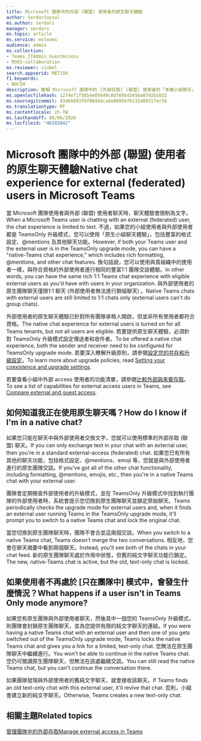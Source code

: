 ```yaml
---
title: Microsoft 團隊中的外部 (聯盟) 使用者的原生聊天體驗
author: SerdarSoysal
ms.author: serdars
manager: serdars
ms.topic: article
ms.service: msteams
audience: admin
ms.collection:
- Teams_ITAdmin_GuestAccess
- M365-collaboration
ms.reviewer: vinbel
search.appverid: MET150
f1.keywords:
- NOCSH
description: 瞭解 Microsoft 團隊中的 [外部存取] (聯盟) 使用者的「本機小組聊天」體驗，在兩個使用者都是 TeamsOnly 升級模式的外部使用者之間提供。
ms.openlocfilehash: 1274e71f5854e05049c8d766bd3456a0792b1032
ms.sourcegitcommit: 43d66693f6f08d4dcade0095bf613240031fec56
ms.translationtype: MT
ms.contentlocale: zh-TW
ms.lasthandoff: 08/06/2020
ms.locfileid: "46583842"
---
```

<a name="native-chat-experience-for-external-federated-users-in-microsoft-teams"></a><span data-ttu-id="f4459-103">Microsoft 團隊中的外部 (聯盟) 使用者的原生聊天體驗</span><span class="sxs-lookup"><span data-stu-id="f4459-103">Native chat experience for external (federated) users in Microsoft Teams</span></span>
======================================

<span data-ttu-id="f4459-104">當 Microsoft 團隊使用者與外部 (聯盟) 使用者聊天時，聊天體驗會限制為文字。</span><span class="sxs-lookup"><span data-stu-id="f4459-104">When a Microsoft Teams user is chatting with an external (federated) user, the chat experience is limited to text.</span></span> <span data-ttu-id="f4459-105">不過，如果您的小組使用者與外部使用者都是 TeamsOnly 升級模式，您可以使用「原生小組聊天體驗」，包括豐富的格式設定、@mentions 及其他聊天功能。</span><span class="sxs-lookup"><span data-stu-id="f4459-105">However, if both your Teams user and the external user is in the TeamsOnly upgrade mode, you can have a "native-Teams chat experience," which includes rich formatting, @mentions, and other chat features.</span></span> <span data-ttu-id="f4459-106">換句話說，您可以使用與貴組織中的使用者一樣，與符合資格的外部使用者進行相同的豐富1:1 團隊交談體驗。</span><span class="sxs-lookup"><span data-stu-id="f4459-106">In other words, you can have the same rich 1:1 Teams chat experience with eligible external users as you'd have with users in your organization.</span></span> <span data-ttu-id="f4459-107">與外部使用者的原生團隊聊天僅限1:1 聊天 (外部使用者無法進行群組聊天) 。</span><span class="sxs-lookup"><span data-stu-id="f4459-107">Native Teams chats with external users are still limited to 1:1 chats only (external users can't do group chats).</span></span>

<span data-ttu-id="f4459-108">外部使用者的原生聊天體驗已針對所有團隊承租人開啟，但並非所有使用者都符合資格。</span><span class="sxs-lookup"><span data-stu-id="f4459-108">The native chat experience for external users is turned on for all Teams tenants, but not all users are eligible.</span></span> <span data-ttu-id="f4459-109">若要提供原生聊天體驗，必須針對 TeamsOnly 升級模式設定傳送者和收件者。</span><span class="sxs-lookup"><span data-stu-id="f4459-109">To be offered a native chat experience, both the sender and receiver need to be configured for TeamsOnly upgrade mode.</span></span> <span data-ttu-id="f4459-110">若要深入瞭解升級原則，請參閱[設定您的共存和升級設定](setting-your-coexistence-and-upgrade-settings.md)。</span><span class="sxs-lookup"><span data-stu-id="f4459-110">To learn more about upgrade policies, read [Setting your coexistence and upgrade settings](setting-your-coexistence-and-upgrade-settings.md).</span></span>

<span data-ttu-id="f4459-111">若要查看小組中外部 access 使用者的功能清單，請參閱[比較外部與來賓存取](communicate-with-users-from-other-organizations.md#compare-external-and-guest-access)。</span><span class="sxs-lookup"><span data-stu-id="f4459-111">To see a list of capabilities for external access users in Teams, see [Compare external and guest access](communicate-with-users-from-other-organizations.md#compare-external-and-guest-access).</span></span>

## <a name="how-do-i-know-if-im-in-a-native-chat"></a><span data-ttu-id="f4459-112">如何知道我正在使用原生聊天嗎？</span><span class="sxs-lookup"><span data-stu-id="f4459-112">How do I know if I'm in a native chat?</span></span>

<span data-ttu-id="f4459-113">如果您只能在聊天中與外部使用者交換文字，您就可以使用標準的外部存取 (聯盟) 聊天。</span><span class="sxs-lookup"><span data-stu-id="f4459-113">If you can only exchange text in your chat with an external user, then you're in a standard external-access (federated) chat.</span></span> <span data-ttu-id="f4459-114">如果您已有所有其他的聊天功能，包括格式設定、@mentions、emoji 等，您就是與外部使用者進行的原生團隊交談。</span><span class="sxs-lookup"><span data-stu-id="f4459-114">If you've got all of the other chat functionality, including formatting, @mentions, emojis, etc., then you're in a native Teams chat with your external user.</span></span> 

<span data-ttu-id="f4459-115">團隊會定期檢查外部使用者的升級模式，並在 TeamsOnly 升級模式中找到執行團隊的外部使用者時，系統會提示您切換到原生團隊聊天並鎖定原始聊天。</span><span class="sxs-lookup"><span data-stu-id="f4459-115">Teams periodically checks the upgrade mode for external users and, when it finds an external user running Teams in the TeamsOnly upgrade mode, it'll prompt you to switch to a native Teams chat and lock the original chat.</span></span>

<span data-ttu-id="f4459-116">當您切換到原生團隊聊天時，團隊不會合並這兩個交談。</span><span class="sxs-lookup"><span data-stu-id="f4459-116">When you switch to a native Teams chat, Teams doesn't merge the two conversations.</span></span> <span data-ttu-id="f4459-117">相反地，您會在聊天摘要中看到兩個聊天。</span><span class="sxs-lookup"><span data-stu-id="f4459-117">Instead, you'll see both of the chats in your chat feed.</span></span> <span data-ttu-id="f4459-118">新的原生團隊聊天處於作用中狀態，但舊的純文字聊天功能已鎖定。</span><span class="sxs-lookup"><span data-stu-id="f4459-118">The new, native-Teams chat is active, but the old, text-only chat is locked.</span></span>



## <a name="what-happens-if-a-user-isnt-in-teams-only-mode-anymore"></a><span data-ttu-id="f4459-119">如果使用者不再處於 [只在團隊中] 模式中，會發生什麼情況？</span><span class="sxs-lookup"><span data-stu-id="f4459-119">What happens if a user isn't in Teams Only mode anymore?</span></span>

<span data-ttu-id="f4459-120">如果您有原生團隊與外部使用者聊天，然後其中一個您的 TeamsOnly 升級模式，則團隊會封鎖原生團隊聊天，並為您提供有限的純文字聊天的連結。</span><span class="sxs-lookup"><span data-stu-id="f4459-120">If you were having a native Teams chat with an external user and then one of you gets switched out of the TeamsOnly upgrade mode, Teams locks the native Teams chat and gives you a link for a limited, text-only chat.</span></span> <span data-ttu-id="f4459-121">您無法在原生團隊聊天中繼續進行。</span><span class="sxs-lookup"><span data-stu-id="f4459-121">You won't be able to continue in the native Teams chat.</span></span> <span data-ttu-id="f4459-122">您仍可閱讀原生團隊聊天，但無法在該處繼續交談。</span><span class="sxs-lookup"><span data-stu-id="f4459-122">You can still read the native Teams chat, but you can't continue the conversation there.</span></span>

<span data-ttu-id="f4459-123">如果團隊發現與外部使用者的舊純文字聊天，就會接收該聊天。</span><span class="sxs-lookup"><span data-stu-id="f4459-123">If Teams finds an old text-only chat with this external user, it'll revive that chat.</span></span> <span data-ttu-id="f4459-124">否則，小組會建立新的純文字聊天。</span><span class="sxs-lookup"><span data-stu-id="f4459-124">Otherwise, Teams creates a new text-only chat.</span></span>


## <a name="related-topics"></a><span data-ttu-id="f4459-125">相關主題</span><span class="sxs-lookup"><span data-stu-id="f4459-125">Related topics</span></span>

[<span data-ttu-id="f4459-126">管理團隊中的外部存取</span><span class="sxs-lookup"><span data-stu-id="f4459-126">Manage external access in Teams</span></span>](manage-external-access.md)
